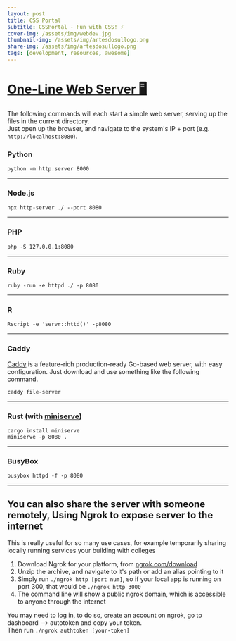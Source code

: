 ```yaml
---
layout: post
title: CSS Portal
subtitle: CSSPortal - Fun with CSS! ⚡
cover-img: /assets/img/webdev.jpg
thumbnail-img: /assets/img/artesdosullogo.png
share-img: /assets/img/artesdosullogo.png
tags: [development, resources, awesome]
---     
```


[One-Line Web Server 🖥️](https://notes.aliciasykes.com/32456/one-line-web-server)
==================================================================================

The following commands will each start a simple web server, serving up the files in the current directory.  
Just open up the browser, and navigate to the system's IP + port (e.g. `http://localhost:8080`).

### Python

    python -m http.server 8000
    

* * *

### Node.js

    npx http-server ./ --port 8080
    

* * *

### PHP

    php -S 127.0.0.1:8080
    

* * *

### Ruby

    ruby -run -e httpd ./ -p 8080
    

* * *

### R

    Rscript -e 'servr::httd()' -p8080
    

* * *

### Caddy

[Caddy](https://caddyserver.com/) is a feature-rich production-ready Go-based web server, with easy configuration. Just download and use something like the following command.

    caddy file-server
    

* * *

### Rust (with [miniserve](https://github.com/svenstaro/miniserve))

    cargo install miniserve
    miniserve -p 8080 .
    

* * *

### BusyBox

    busybox httpd -f -p 8080
    

* * *

## You can also share the server with someone remotely, Using Ngrok to expose server to the internet

This is really useful for so many use cases, for example temporarily sharing locally running services your building with colleges

1.  Download Ngrok for your platform, from [ngrok.com/download](https://ngrok.com/download)
2.  Unzip the archive, and navigate to it's path or add an alias pointing to it
3.  Simply run `./ngrok http [port num]`, so if your local app is running on port 300, that would be `./ngrok http 3000`
4.  The command line will show a public ngrok domain, which is accessible to anyone through the internet

You may need to log in, to do so, create an account on ngrok, go to dashboard --> autotoken and copy your token.  
Then run `./ngrok authtoken [your-token]`


